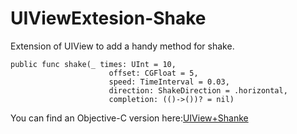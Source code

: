 # UIViewExtesion-Shake
Extension of UIView to add a handy method for shake.
```
public func shake(_ times: UInt = 10,
                      offset: CGFloat = 5,
                      speed: TimeInterval = 0.03,
                      direction: ShakeDirection = .horizontal,
                      completion: (()->())? = nil)
```
You can find an Objective-C version here:[UIView+Shanke]()

